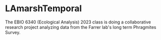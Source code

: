 # LAmarshTemporal
The EBIO 6340 (Ecological Analysis) 2023 class is doing a collaborative research project analyzing data from the Farrer lab's long term Phragmites Survey.
